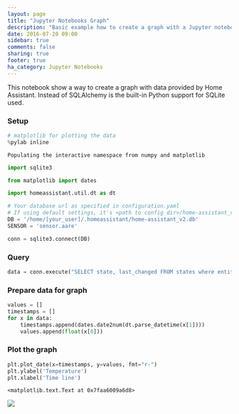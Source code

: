 ```yaml
---
layout: page
title: "Jupyter Notebooks Graph"
description: "Basic example how to create a graph with a Jupyter notebook."
date: 2016-07-20 09:00
sidebar: true
comments: false
sharing: true
footer: true
ha_category: Jupyter Notebooks
---
```


This notebook show a way to create a graph with data provided by Home Assistant. Instead of SQLAlchemy is the built-in Python support for SQLite used. 

### Setup


```python
# matplotlib for plotting the data
%pylab inline
```

    Populating the interactive namespace from numpy and matplotlib



```python
import sqlite3

from matplotlib import dates

import homeassistant.util.dt as dt
```


```python
# Your database url as specified in configuration.yaml
# If using default settings, it's <path to config dir>/home-assistant_v2.db
DB = '/home/[your_user]/.homeassistant/home-assistant_v2.db'
SENSOR = 'sensor.aare'
```


```python
conn = sqlite3.connect(DB)
```

### Query


```python
data = conn.execute("SELECT state, last_changed FROM states where entity_id = '{}'".format(SENSOR))
```

### Prepare data for graph


```python
values = []
timestamps = []
for x in data:
    timestamps.append(dates.date2num(dt.parse_datetime(x[1])))
    values.append(float(x[0]))
```

### Plot the graph


```python
plt.plot_date(x=timestamps, y=values, fmt="r-")
plt.ylabel('Temperature')
plt.xlabel('Time line')
```




    <matplotlib.text.Text at 0x7faa6009a6d8>




<p class='img'>
  <img src='{{site_root}}/images/screenshots/jupyter-graph.png' />
</p>


